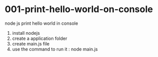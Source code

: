 # 001-print-hello-world-on-console
node js print hello world in console 
1. install nodejs
2. create a application folder
3. create main.js file
4. use the command to run it : node main.js
   
